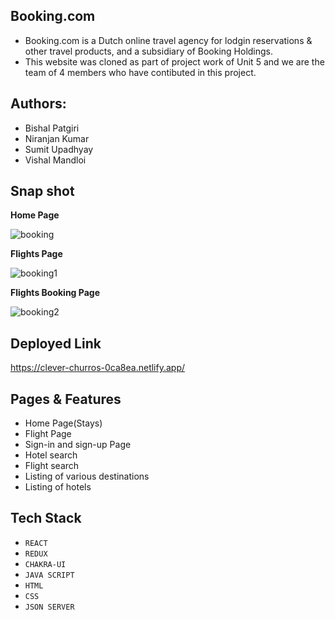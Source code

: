 ## Booking.com 
-  Booking.com is a Dutch online travel agency for lodgin reservations & other travel products, and a subsidiary of Booking Holdings.
-  This website was cloned as part of project work of Unit 5 and we are the team of 4 members who have contibuted in this project.
## Authors:
- Bishal Patgiri
- Niranjan Kumar
- Sumit Upadhyay
- Vishal Mandloi

## Snap shot
<b> Home Page </b>

![booking](https://user-images.githubusercontent.com/104014308/188278962-d6006f9a-c3d7-49f8-b2ec-2c560440f941.JPG)

<b> Flights Page </b>

![booking1](https://user-images.githubusercontent.com/104014308/188279143-f71affe1-ccf5-4b51-ab87-642db5c32f0e.PNG)

<b> Flights Booking Page </b>

![booking2](https://user-images.githubusercontent.com/104014308/188279238-1efb8317-7d59-448b-8d28-201c3421dda9.JPG)

## Deployed Link
https://clever-churros-0ca8ea.netlify.app/

## Pages & Features
- Home Page(Stays)
- Flight Page
- Sign-in  and sign-up Page
- Hotel search 
- Flight search
- Listing of various destinations
- Listing of hotels
## Tech Stack
- `REACT`
- `REDUX`
- `CHAKRA-UI`
-  `JAVA SCRIPT`
-  `HTML`
-  `CSS`
-  `JSON SERVER`


